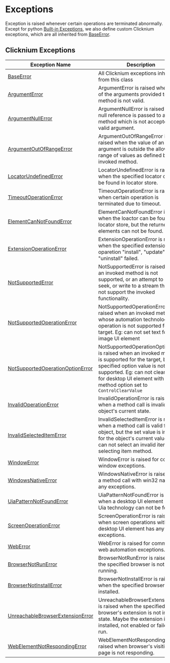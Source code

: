 # Exceptions

Exception is raised whenever certain operations are terminated abnormally. Except for python [Built-in Exceptions](https://docs.python.org/3/library/exceptions.html#built-in-exceptions), we also define custom Clicknium exceptions, which are all inherited from [BaseError](./doc/api/python/exceptions/baseerror.md).


## Clicknium Exceptions <!-- {docsify-ignore} -->

| Exception Name      | Description |
| -----------| ----------- |
| [BaseError](./doc/api/python/exceptions/baseerror.md) |All Clicknium exceptions inherited from this class|
| [ArgumentError](./doc/api/python/exceptions/argumenterror.md) |  ArgumentError is raised when one of the arguments provided to a method is not valid.|
| [ArgumentNullError](./doc/api/python/exceptions/argumentnullerror.md) | ArgumentNullError is raised when a null reference is passed to a method which is not accepted as a valid argument.|
| [ArgumentOutOfRangeError](./doc/api/python/exceptions/argumentoutofrangeerror.md) | ArgumentOutOfRangeError is raised when the value of an argument is outside the allowable range of values as defined by the invoked method.|
| [LocatorUndefinedError](./doc/api/python/exceptions/locatorundefinederror.md) | LocatorUndefinedError is raised when the specified locator can not be found in locator store.|
| [TimeoutOperationError](./doc/api/python/exceptions/timeoutoperationerror.md) | TimeoutOperationError is raised when certain operation is terminated due to timeout.|
| [ElementCanNotFoundError](./doc/api/python/exceptions/elementcannotfounderror.md) | ElementCanNotFoundError is raised when the loactor can be found in locator store, but the returned UI elements can not be found.|
| [ExtensionOperationError](./doc/api/python/exceptions/extensionoperationerror.md) | ExtensionOperationError is raised when the specified extension with oparetion "install", "update", or "uninstall" failed.|
| [NotSupportedError](./doc/api/python/exceptions/notsupportederror.md) | NotSupportedError is raised when an invoked method is not supported, or an attempt to read, seek, or write to a stream that does not support the invoked functionality.|
| [NotSupportedOperationError](./doc/api/python/exceptions/notsupportedoperationerror.md) | NotSupportedOperationError is raised when an invoked method whose automation technology or operation is not supported for the target. Eg: can not set text for an image UI element |
| [NotSupportedOperationOptionError](./doc/api/python/exceptions/notsupportedoperationoptionerror)   | NotSupportedOperationOptionError is raised when an invoked method is supported for the target, but the specified option value is not supported. Eg: can not clear text for desktop UI element with clear method option set to `ControlClearValue`|
| [InvalidOperationError](./doc/api/python/exceptions/invalidoperationerror.md)   |  InvalidOperationError is raised when a method call is invalid for the object's current state.|
| [InvalidSelectedItemError](./doc/api/python/exceptions/invalidselecteditemerror.md)   | InvalidSelectedItemError is raised when a method call is valid for the object, but the set value is invalid for the object's current value. Eg: can not select an invalid item with selecting item method.|
| [WindowError](./doc/api/python/exceptions/windowerror.md)   | WindowError is raised for common window exceptions.|
| [WindowsNativeError](./doc/api/python/exceptions/windowsnativeerror.md)   | WindowsNativeError is raised when a method call with win32 native has any exceptions.|
| [UiaPatternNotFoundError](./doc/api/python/exceptions/uiapatternnotfounderror.md)   | UiaPatternNotFoundError is raised when a desktop UI element with Uia technology can not be found.|
| [ScreenOperationError](./doc/api/python/exceptions/screenoperationerror.md)   | ScreenOperationError is raised when screen operations with desktop UI element has any exceptions.|
| [WebError](./doc/api/python/exceptions/weberror.md) | WebError is raised for common web automation exceptions.|
| [BrowserNotRunError](./doc/api/python/exceptions/browsernotrunerror.md) | BrowserNotRunError is raised when the specified browser is not running.|
| [BrowserNotInstallError](./doc/api/python/exceptions/browsernotinstallerror.md) | BrowserNotInstallError is raised when the specified browser is not installed.|
| [UnreachableBrowserExtensionError](./doc/api/python/exceptions/unreachablebrowserextensionerror.md) | UnreachableBrowserExtensionError is raised when the specified browser's extension is not in ready state. Maybe the extension is not installed, not enabled or failed to run.|
| [WebElementNotRespondingError](./doc/api/python/exceptions/webelementnotrespondingerror.md) | WebElementNotRespondingError is raised when browser's visiting page is not responding.|


